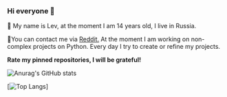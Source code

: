 ### Hi everyone 👋

💬 My name is Lev, at the moment I am 14 years old, I live in Russia.

👋You can contact me via [Reddit.](https://www.reddit.com/user/grobran5) At the moment I am working on non-complex projects on Python. Every day I try to create or refine my projects. 

__Rate my pinned repositories, I will be grateful!__

![Anurag's GitHub stats](https://github-readme-stats.vercel.app/api?username=GrobranGG&hide=contribs,prs&theme=dark) 

[![Top Langs](https://github-readme-stats.vercel.app/api/top-langs/?username=GrobranGG&theme=dark)]
